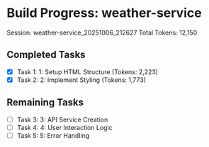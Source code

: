 # Build Progress: weather-service
Session: weather-service_20251006_212627
Total Tokens: 12,150

## Completed Tasks
- [x] Task 1: 1: Setup HTML Structure (Tokens: 2,223)
- [x] Task 2: 2: Implement Styling (Tokens: 1,773)

## Remaining Tasks
- [ ] Task 3: 3: API Service Creation
- [ ] Task 4: 4: User Interaction Logic
- [ ] Task 5: 5: Error Handling
